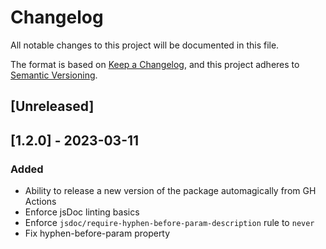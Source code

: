 # Changelog

All notable changes to this project will be documented in this file.

The format is based on [Keep a Changelog](https://keepachangelog.com/en/1.0.0/),
and this project adheres to [Semantic Versioning](https://semver.org/spec/v2.0.0.html).

## [Unreleased]

## [1.2.0] - 2023-03-11

### Added

- Ability to release a new version of the package automagically from GH Actions
- Enforce jsDoc linting basics
- Enforce `jsdoc/require-hyphen-before-param-description` rule to `never`
- Fix hyphen-before-param property
